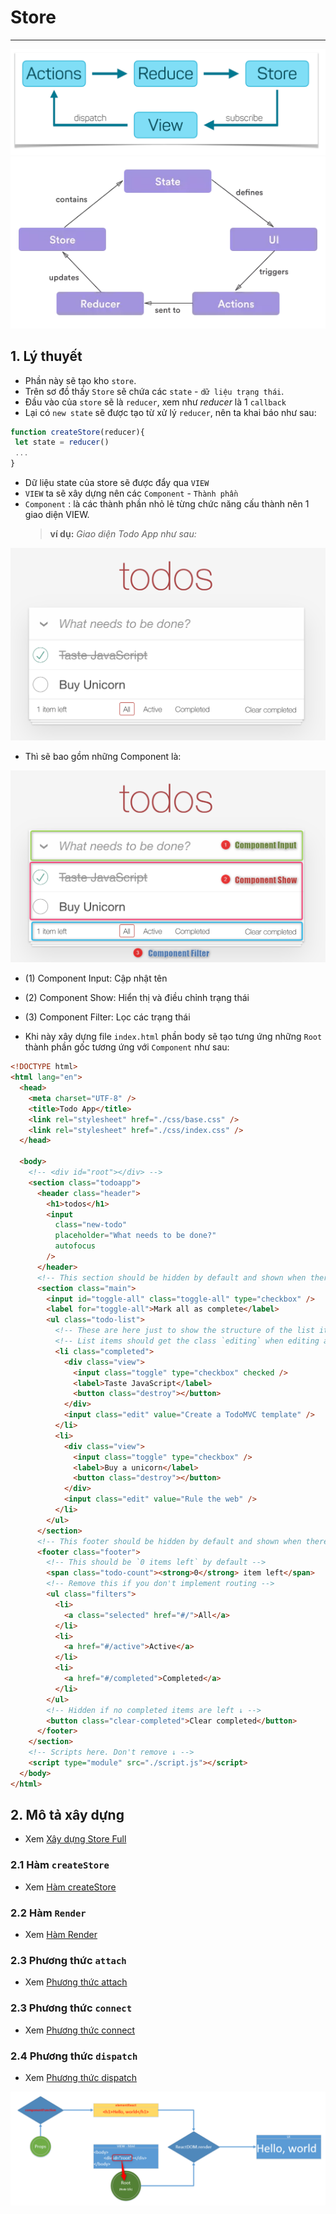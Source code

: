 # Store

---

![Redux Flow](./images/redux_flow-00.png 'Redux Flow')
![Redux Flow](./images/redux_flow-03.png 'Redux Flow')

## 1. Lý thuyết

- Phần này sẽ tạo kho `store`.
- Trên sơ đồ thấy `Store` sẽ chứa các `state` - `dữ liệu trạng thái`.
- Đầu vào của `store` sẽ là `reducer`, xem như _reducer_ là 1 `callback`
- Lại có `new state` sẽ được tạo từ xử lý `reducer`, nên ta khai báo như sau:

```js
function createStore(reducer){
 let state = reducer()
 ...
}
```

- Dữ liệu state của store sẽ được đẩy qua `VIEW`
- `VIEW` ta sẽ xây dựng nên các `Component` - `Thành phần`
- `Component` : là các thành phần nhỏ lẻ từng chức năng cấu thành nên 1 giao diện VIEW.
  > **ví dụ:** _Giao diện Todo App như sau:_

![Todo App](./images/todo-app.png 'Todo App')

- Thì sẽ bao gồm những Component là:

![Todo App Components](./images/component.png 'Todo App Components')

- (1) Component Input: Cập nhật tên
- (2) Component Show: Hiển thị và điều chỉnh trạng thái
- (3) Component Filter: Lọc các trạng thái

- Khi này xây dựng file `index.html` phần body sẽ tạo tưng ứng những `Root` thành phần gốc tương ứng với `Component` như sau:

```html
<!DOCTYPE html>
<html lang="en">
  <head>
    <meta charset="UTF-8" />
    <title>Todo App</title>
    <link rel="stylesheet" href="./css/base.css" />
    <link rel="stylesheet" href="./css/index.css" />
  </head>

  <body>
    <!-- <div id="root"></div> -->
    <section class="todoapp">
      <header class="header">
        <h1>todos</h1>
        <input
          class="new-todo"
          placeholder="What needs to be done?"
          autofocus
        />
      </header>
      <!-- This section should be hidden by default and shown when there are todos -->
      <section class="main">
        <input id="toggle-all" class="toggle-all" type="checkbox" />
        <label for="toggle-all">Mark all as complete</label>
        <ul class="todo-list">
          <!-- These are here just to show the structure of the list items -->
          <!-- List items should get the class `editing` when editing and `completed` when marked as completed -->
          <li class="completed">
            <div class="view">
              <input class="toggle" type="checkbox" checked />
              <label>Taste JavaScript</label>
              <button class="destroy"></button>
            </div>
            <input class="edit" value="Create a TodoMVC template" />
          </li>
          <li>
            <div class="view">
              <input class="toggle" type="checkbox" />
              <label>Buy a unicorn</label>
              <button class="destroy"></button>
            </div>
            <input class="edit" value="Rule the web" />
          </li>
        </ul>
      </section>
      <!-- This footer should be hidden by default and shown when there are todos -->
      <footer class="footer">
        <!-- This should be `0 items left` by default -->
        <span class="todo-count"><strong>0</strong> item left</span>
        <!-- Remove this if you don't implement routing -->
        <ul class="filters">
          <li>
            <a class="selected" href="#/">All</a>
          </li>
          <li>
            <a href="#/active">Active</a>
          </li>
          <li>
            <a href="#/completed">Completed</a>
          </li>
        </ul>
        <!-- Hidden if no completed items are left ↓ -->
        <button class="clear-completed">Clear completed</button>
      </footer>
    </section>
    <!-- Scripts here. Don't remove ↓ -->
    <script type="module" src="./script.js"></script>
  </body>
</html>
```

## 2. Mô tả xây dựng

- Xem [Xây dựng Store Full](./store/index.md)

### 2.1 Hàm `createStore`

- Xem [Hàm createStore](./store/createStore.md)

### 2.2 Hàm `Render`

- Xem [Hàm Render](./store/renderFn.md.md)

### 2.3 Phương thức `attach`

- Xem [Phương thức attach](./store/attach.md)

### 2.3 Phương thức `connect`

- Xem [Phương thức connect](./store/connect.md)

### 2.4 Phương thức `dispatch`

- Xem [Phương thức dispatch](./store/dispatch.md)

![Xử lý Render](./images/002.png 'Xử lý Render')
